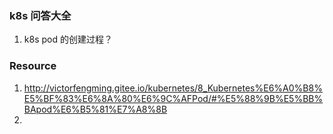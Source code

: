 ### k8s 问答大全

1. k8s pod 的创建过程？



### Resource 
1. http://victorfengming.gitee.io/kubernetes/8_Kubernetes%E6%A0%B8%E5%BF%83%E6%8A%80%E6%9C%AFPod/#%E5%88%9B%E5%BB%BApod%E6%B5%81%E7%A8%8B
2. 